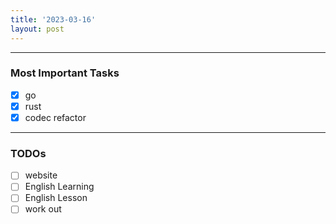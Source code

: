 ```yaml
---
title: '2023-03-16'
layout: post
---
```


---

### Most Important Tasks

- [x] go
- [x] rust
- [x] codec refactor

---

### TODOs

- [ ] website
- [ ] English Learning
- [ ] English Lesson
- [ ] work out

